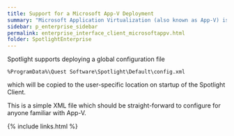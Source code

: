 ```yaml
---
title: Support for a Microsoft App-V Deployment
summary: "Microsoft Application Virtualization (also known as App-V) is an application virtualization and application streaming solution from Microsoft. This page provides information regarding running a Spotlight Client in an App-V deployment."
sidebar: p_enterprise_sidebar
permalink: enterprise_interface_client_microsoftappv.html
folder: SpotlightEnterprise
---
```





Spotlight supports deploying a global configuration file

```
%ProgramData%\Quest Software\Spotlight\Default\config.xml
```

which will be copied to the user-specific location on startup of the Spotlight Client.

This is a simple XML file which should be straight-forward to configure for anyone familiar with App-V.

{% include links.html %}
